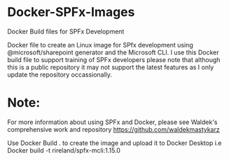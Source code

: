 # Docker-SPFx-Images
Docker Build files for SPFx Development

Docker file to create an Linux image for SPfx development using @microsoft/sharepoint generator and the Microsoft CLI. I use this Docker build file to support training of SPFx developers please note that although this is a public repository it may not support the latest features as I only update the repository occassionally.

# Note: #
For more information about using SPFx and Docker, please see Waldek's comprehensive work and repository
https://github.com/waldekmastykarz

Use Docker Build . to create the image and upload it to Docker Desktop
i.e Docker build -t rireland/spfx-mcli:1.15.0
